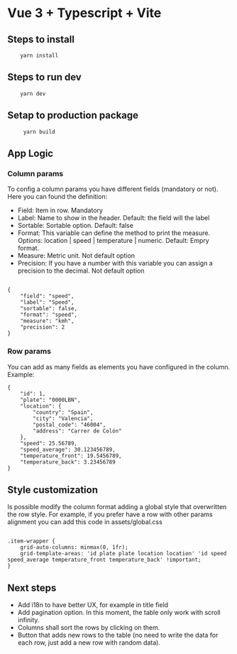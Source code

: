 # Vue 3 + Typescript + Vite

## Steps to install

```
    yarn install
```

## Steps to run dev

```
    yarn dev
```

## Setap to production package

```
     yarn build
```

## App Logic

### Column params

To config a column params you have different fields (mandatory or not). Here you can found the definition:

- Field: Item in row. Mandatory
- Label: Name to show in the header. Default: the field will the label
- Sortable: Sortable option. Default: false
- Format: This variable can define the method to print the measure. Options: location | speed | temperature | numeric. Default: Empry format.
- Measure: Metric unit. Not default option
- Precision: If you have a number with this variable you can assign a precision to the decimal. Not default option

```

{
    "field": "speed",
    "label": "Speed",
    "sortable": false,
    "format": "speed",
    "measure": "kmh",
    "precision": 2
}

```

### Row params

You can add as many fields as elements you have configured in the column. Example:

```
{
    "id": 1,
    "plate": "0000LBN",
    "location": {
        "country": "Spain",
        "city": "Valencia",
        "postal_code": "46004",
        "address": "Carrer de Colón"
    },
    "speed": 25.56789,
    "speed_average": 30.123456789,
    "temperature_front": 19.5456789,
    "temperature_back": 3.23456789
}

```

## Style customization

Is possible modify the column format adding a global style that overwritten the row style. For example, if you prefer have a row with other params alignment you can add this code in assets/global.css

```

.item-wrapper {
    grid-auto-columns: minmax(0, 1fr);
    grid-template-areas: 'id plate plate location location' 'id speed speed_average temperature_front temperature_back' !important;
}

```

## Next steps

- Add i18n to have better UX, for example in title field
- Add pagination option. In this moment, the table only work with scroll infinity.
- Columns shall sort the rows by clicking on them.
- Button that adds new rows to the table (no need to write the data for each row, just add a new row with random data).
